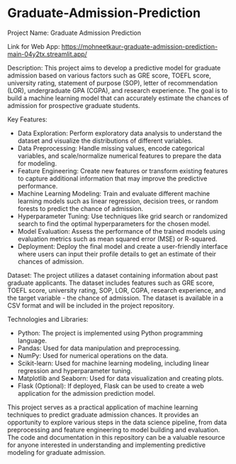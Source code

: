 # Graduate-Admission-Prediction

Project Name: Graduate Admission Prediction

Link for Web App: https://mohneetkaur-graduate-admission-prediction-main-04y2tx.streamlit.app/

Description:
This project aims to develop a predictive model for graduate admission based on various factors such as GRE score, TOEFL score, university rating, statement of purpose (SOP), letter of recommendation (LOR), undergraduate GPA (CGPA), and research experience. The goal is to build a machine learning model that can accurately estimate the chances of admission for prospective graduate students.

Key Features:
- Data Exploration: Perform exploratory data analysis to understand the dataset and visualize the distributions of different variables.
- Data Preprocessing: Handle missing values, encode categorical variables, and scale/normalize numerical features to prepare the data for modeling.
- Feature Engineering: Create new features or transform existing features to capture additional information that may improve the predictive performance.
- Machine Learning Modeling: Train and evaluate different machine learning models such as linear regression, decision trees, or random forests to predict the chance of admission.
- Hyperparameter Tuning: Use techniques like grid search or randomized search to find the optimal hyperparameters for the chosen model.
- Model Evaluation: Assess the performance of the trained models using evaluation metrics such as mean squared error (MSE) or R-squared.
- Deployment: Deploy the final model and create a user-friendly interface where users can input their profile details to get an estimate of their chances of admission.

Dataset:
The project utilizes a dataset containing information about past graduate applicants. The dataset includes features such as GRE score, TOEFL score, university rating, SOP, LOR, CGPA, research experience, and the target variable - the chance of admission. The dataset is available in a CSV format and will be included in the project repository.

Technologies and Libraries:
- Python: The project is implemented using Python programming language.
- Pandas: Used for data manipulation and preprocessing.
- NumPy: Used for numerical operations on the data.
- Scikit-learn: Used for machine learning modeling, including linear regression and hyperparameter tuning.
- Matplotlib and Seaborn: Used for data visualization and creating plots.
- Flask (Optional): If deployed, Flask can be used to create a web application for the admission prediction model.

This project serves as a practical application of machine learning techniques to predict graduate admission chances. It provides an opportunity to explore various steps in the data science pipeline, from data preprocessing and feature engineering to model building and evaluation. The code and documentation in this repository can be a valuable resource for anyone interested in understanding and implementing predictive modeling for graduate admission.
